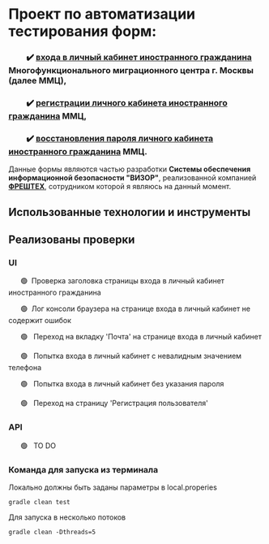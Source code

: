 # Проект по автоматизации тестирования форм:

### &nbsp;&nbsp;&nbsp;&nbsp;&nbsp;&nbsp;&nbsp;&nbsp;&nbsp;:heavy_check_mark: [входа в личный кабинет иностранного гражданина](https://mmc.mos.ru/client-office/security/auth-rvg/login?2&service=http://mmc.mos.ru/client-office/auth/signin-cas) Многофункционального миграционного центра г. Москвы (далее ММЦ),

### &nbsp;&nbsp;&nbsp;&nbsp;&nbsp;&nbsp;&nbsp;&nbsp;&nbsp;:heavy_check_mark: [регистрации личного кабинета иностранного гражданина](https://mmc.mos.ru/client-office/security/lk/register?service=http://mmc.mos.ru/client-office/auth/signin-cas) ММЦ,

### &nbsp;&nbsp;&nbsp;&nbsp;&nbsp;&nbsp;&nbsp;&nbsp;&nbsp;:heavy_check_mark: [восстановления пароля личного кабинета иностранного гражданина](https://mmc.mos.ru/client-office/security/auth-rvg/recovery-password?1&service=http://mmc.mos.ru/client-office/auth/signin-cas) ММЦ.

Данные формы являются частью разработки **Системы обеспечения информационной безопасности "ВИЗОР"**, реализованной компанией **[ФРЕШТЕХ](http://visor.frte.ru/)**, сотрудником которой я являюсь на данный момент.

## Использованные технологии и инструменты


## Реализованы проверки

### UI
&nbsp;&nbsp;&nbsp;&nbsp;&nbsp;&nbsp;:green_circle:&nbsp;&nbsp;Проверка заголовка страницы входа в личный кабинет иностранного гражданина

&nbsp;&nbsp;&nbsp;&nbsp;&nbsp;&nbsp;:green_circle:&nbsp;&nbsp;Лог консоли браузера на странице входа в личный кабинет не содержит ошибок

&nbsp;&nbsp;&nbsp;&nbsp;&nbsp;&nbsp;:green_circle:&nbsp;&nbsp; Переход на вкладку 'Почта' на странице входа в личный кабинет

&nbsp;&nbsp;&nbsp;&nbsp;&nbsp;&nbsp;:green_circle:&nbsp;&nbsp; Попытка входа в личный кабинет с невалидным значением телефона

&nbsp;&nbsp;&nbsp;&nbsp;&nbsp;&nbsp;:green_circle:&nbsp;&nbsp; Попытка входа в личный кабинет без указания пароля

&nbsp;&nbsp;&nbsp;&nbsp;&nbsp;&nbsp;:green_circle:&nbsp;&nbsp; Переход на страницу 'Регистрация пользователя'

### API 
&nbsp;&nbsp;&nbsp;&nbsp;&nbsp;&nbsp;:green_circle:&nbsp;&nbsp; TO DO

### Команда для запуска из терминала

Локально должны быть заданы параметры в local.properies
```
gradle clean test
```
Для запуска в несколько потоков
```
gradle clean -Dthreads=5
```

